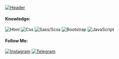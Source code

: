 [![Header](https://res.cloudinary.com/practicaldev/image/fetch/s--GAD4mcod--/c_imagga_scale,f_auto,fl_progressive,h_900,q_auto,w_1600/https://dev-to-uploads.s3.amazonaws.com/i/eb0ifoujbqbutfj8bknw.jpg)]()

#### Knowledge:
![Html](https://img.shields.io/badge/-Html-000000?style=for-the-badge&logo=html&logoColor=E9D54D)
![Css](https://img.shields.io/badge/-Css-000000?style=for-the-badge&logo=html&logoColor=E9D54D)
![Sass/Scss](https://img.shields.io/badge/-Sass/Scss-000000?style=for-the-badge&logo=html&logoColor=E9D54D)
![Bootstrap](https://img.shields.io/badge/-Bootstrap-000000?style=for-the-badge&logo=html&logoColor=E9D54D)
![JavaScript](https://img.shields.io/badge/-JavaScript-000000?style=for-the-badge&logo=html&logoColor=E9D54D)
#### Follow Me:
[![Instagram](https://img.shields.io/badge/-Instagram-000000?style=for-the-badge&logo=instagram&logoColor=FF8B00)](https://www.instagram.com/artyom__vardanyan/?r=nametag)
[![Telegram](https://img.shields.io/badge/-Telegram-000000?style=for-the-badge&logo=telegram&logoColor=27A0D9)](https://t.me/artyom05050)
